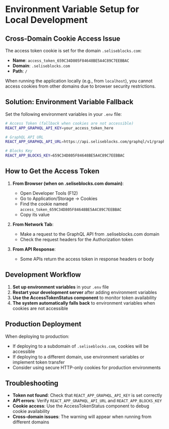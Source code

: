 # Environment Variable Setup for Local Development

## Cross-Domain Cookie Access Issue

The access token cookie is set for the domain `.seliseblocks.com`:
- **Name**: `access_token_659C34D805F84648BE5A4C89C7EEBBAC`
- **Domain**: `.seliseblocks.com`
- **Path**: `/`

When running the application locally (e.g., from `localhost`), you cannot access cookies from other domains due to browser security restrictions.

## Solution: Environment Variable Fallback

Set the following environment variables in your `.env` file:

```bash
# Access Token (fallback when cookies are not accessible)
REACT_APP_GRAPHQL_API_KEY=your_access_token_here

# GraphQL API URL
REACT_APP_GRAPHQL_API_URL=https://api.seliseblocks.com/graphql/v1/graphql

# Blocks Key
REACT_APP_BLOCKS_KEY=659C34D805F84648BE5A4C89C7EEBBAC
```

## How to Get the Access Token

1. **From Browser (when on .seliseblocks.com domain)**:
   - Open Developer Tools (F12)
   - Go to Application/Storage → Cookies
   - Find the cookie named `access_token_659C34D805F84648BE5A4C89C7EEBBAC`
   - Copy its value

2. **From Network Tab**:
   - Make a request to the GraphQL API from .seliseblocks.com domain
   - Check the request headers for the Authorization token

3. **From API Response**:
   - Some APIs return the access token in response headers or body

## Development Workflow

1. **Set up environment variables** in your `.env` file
2. **Restart your development server** after adding environment variables
3. **Use the AccessTokenStatus component** to monitor token availability
4. **The system automatically falls back** to environment variables when cookies are not accessible

## Production Deployment

When deploying to production:
- If deploying to a subdomain of `.seliseblocks.com`, cookies will be accessible
- If deploying to a different domain, use environment variables or implement token transfer
- Consider using secure HTTP-only cookies for production environments

## Troubleshooting

- **Token not found**: Check that `REACT_APP_GRAPHQL_API_KEY` is set correctly
- **API errors**: Verify `REACT_APP_GRAPHQL_API_URL` and `REACT_APP_BLOCKS_KEY`
- **Cookie access**: Use the AccessTokenStatus component to debug cookie availability
- **Cross-domain issues**: The warning will appear when running from different domains
